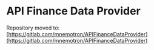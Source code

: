 # API Finance Data Provider

Repository moved to: [https://gitlab.com/mnemotron/APIFinanceDataProvider](https://gitlab.com/mnemotron/APIFinanceDataProvider)
